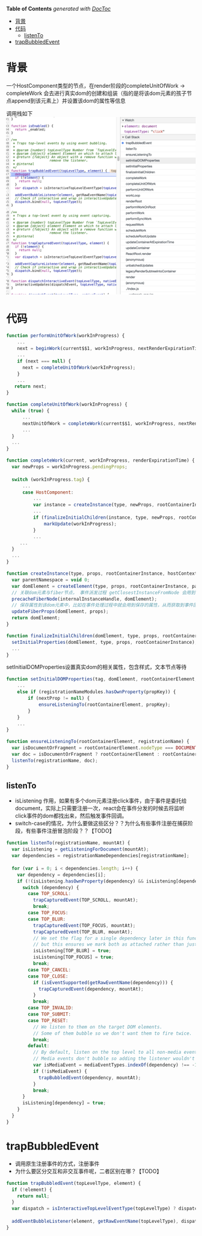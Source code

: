 <!-- START doctoc generated TOC please keep comment here to allow auto update -->
<!-- DON'T EDIT THIS SECTION, INSTEAD RE-RUN doctoc TO UPDATE -->
**Table of Contents**  *generated with [DocToc](https://github.com/thlorenz/doctoc)*

- [背景](#%E8%83%8C%E6%99%AF)
- [代码](#%E4%BB%A3%E7%A0%81)
  - [listenTo](#listento)
- [trapBubbledEvent](#trapbubbledevent)

<!-- END doctoc generated TOC please keep comment here to allow auto update -->

# 背景
一个HostComponent类型的节点，在render阶段的completeUnitOfWork -> completeWork 会去进行真实dom的创建和组装（指的是将该dom元素的孩子节点append到该元素上）并设置该dom的属性等信息

调用栈如下
![avatar](../../images/react/react-2020/8.png)

# 代码
```javascript
function performUnitOfWork(workInProgress) {
    ...
    next = beginWork(current$$1, workInProgress, nextRenderExpirationTime);
    ...
    if (next === null) {
      next = completeUnitOfWork(workInProgress);
    }
    ...
   return next;
}
```

```javascript
function completeUnitOfWork(workInProgress) {
  while (true) {
      ...
      nextUnitOfWork = completeWork(current$$1, workInProgress, nextRenderExpirationTime);
      ...
  }
  ...
}
```

```javascript
function completeWork(current, workInProgress, renderExpirationTime) {
  var newProps = workInProgress.pendingProps;

  switch (workInProgress.tag) {
      ...
      case HostComponent:
          ...
          var instance = createInstance(type, newProps, rootContainerInstance, currentHostContext, workInProgress);
          ...
          if (finalizeInitialChildren(instance, type, newProps, rootContainerInstance, currentHostContext)) {
              markUpdate(workInProgress);
          }
          ...
     ...     
  }
  ...
}
```


```javascript
function createInstance(type, props, rootContainerInstance, hostContext, internalInstanceHandle) {
  var parentNamespace = void 0;
  var domElement = createElement(type, props, rootContainerInstance, parentNamespace); 
  // 关联dom元素与fiber节点， 事件派发过程 getClosestInstanceFromNode 会用到
  precacheFiberNode(internalInstanceHandle, domElement);
  // 保存属性到该dom元素中，比如在事件处理过程中就会用到保存的属性，从而获取到事件回调函数
  updateFiberProps(domElement, props);
  return domElement;
}
```

```javascript
function finalizeInitialChildren(domElement, type, props, rootContainerInstance, hostContext) {
  setInitialProperties(domElement, type, props, rootContainerInstance);
  ...
}
```

setInitialDOMProperties设置真实dom的相关属性，包含样式，文本节点等待
```javascript
function setInitialDOMProperties(tag, domElement, rootContainerElement, nextProps, isCustomComponentTag) {
    ...
    else if (registrationNameModules.hasOwnProperty(propKey)) {
        if (nextProp != null) { 
            ensureListeningTo(rootContainerElement, propKey);
        }
    }
    ...
}
```

```javascript
function ensureListeningTo(rootContainerElement, registrationName) {
  var isDocumentOrFragment = rootContainerElement.nodeType === DOCUMENT_NODE || rootContainerElement.nodeType === DOCUMENT_FRAGMENT_NODE;
  var doc = isDocumentOrFragment ? rootContainerElement : rootContainerElement.ownerDocument;
  listenTo(registrationName, doc);
}
```

## listenTo
- isListening 作用，如果有多个dom元素注册click事件，由于事件是委托给document，实际上只需要注册一次，react会在事件分发的时候去将监听click事件的dom都找出来，然后触发事件回调。
- switch-case的情况，为什么要做这些区分？？为什么有些事件注册在捕获阶段，有些事件注册冒泡阶段？？【TODO】
```javascript
function listenTo(registrationName, mountAt) {
  var isListening = getListeningForDocument(mountAt);
  var dependencies = registrationNameDependencies[registrationName];

  for (var i = 0; i < dependencies.length; i++) {
    var dependency = dependencies[i];
    if (!(isListening.hasOwnProperty(dependency) && isListening[dependency])) {
      switch (dependency) {
        case TOP_SCROLL:
          trapCapturedEvent(TOP_SCROLL, mountAt);
          break;
        case TOP_FOCUS:
        case TOP_BLUR:
          trapCapturedEvent(TOP_FOCUS, mountAt);
          trapCapturedEvent(TOP_BLUR, mountAt);
          // We set the flag for a single dependency later in this function,
          // but this ensures we mark both as attached rather than just one.
          isListening[TOP_BLUR] = true;
          isListening[TOP_FOCUS] = true;
          break;
        case TOP_CANCEL:
        case TOP_CLOSE:
          if (isEventSupported(getRawEventName(dependency))) {
            trapCapturedEvent(dependency, mountAt);
          }
          break;
        case TOP_INVALID:
        case TOP_SUBMIT:
        case TOP_RESET:
          // We listen to them on the target DOM elements.
          // Some of them bubble so we don't want them to fire twice.
          break;
        default:
          // By default, listen on the top level to all non-media events.
          // Media events don't bubble so adding the listener wouldn't do anything.
          var isMediaEvent = mediaEventTypes.indexOf(dependency) !== -1;
          if (!isMediaEvent) {
            trapBubbledEvent(dependency, mountAt);
          }
          break;
      }
      isListening[dependency] = true;
    }
  }
}
```

# trapBubbledEvent
- 调用原生注册事件的方式，注册事件
- 为什么要区分交互和非交互事件呢，二者区别在哪？【TODO】
```javascript
function trapBubbledEvent(topLevelType, element) {
  if (!element) {
    return null;
  }
  var dispatch = isInteractiveTopLevelEventType(topLevelType) ? dispatchInteractiveEvent : dispatchEvent;

  addEventBubbleListener(element, getRawEventName(topLevelType), dispatch.bind(null, topLevelType));
}
```

